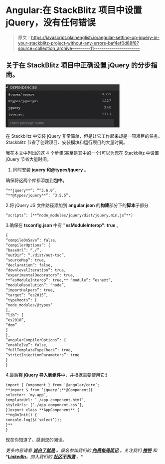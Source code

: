 # Angular:在 StackBlitz 项目中设置 jQuery，没有任何错误

> 原文：<https://javascript.plainenglish.io/angular-setting-up-jquery-in-your-stackblitz-project-without-any-errors-baf4ef0d88f8?source=collection_archive---------11----------------------->

## 关于在 StackBlitz 项目中正确设置 jQuery 的分步指南。

![](img/6a36e254fa52024370da3fd568a26a18.png)

在 Stackblitz 中安装 jQuery 非常简单，但是让它工作起来却是一项艰巨的任务。Stackblitz 节省了创建项目、安装模块和运行项目的大量时间。

我在本文中列出的这 4 个步骤(甚至是其中的一个)可以为您在 Stackblitz 中设置 jQuery 节省大量时间。

1.  同时安装 **jquery 和@types/jquery** 。

确保将这两个库都添加到**包中。**

```
“**jquery**”: “^3.6.0”,
“**@types/jquery**”: “3.5.5”,
```

2.将 jQuery JS 文件路径添加到 **angular.json** 的**构建**部分下的**脚本**子部分

```
“scripts”: [**“node_modules/jquery/dist/jquery.min.js”**]
```

3.确保在 **tsconfig.json** 中有 **"esModuleInterop": true** 。

```
{
“compileOnSave”: false,
“compilerOptions”: {
“baseUrl”: “./”,
“outDir”: “./dist/out-tsc”,
“sourceMap”: true,
“declaration”: false,
“downlevelIteration”: true,
“experimentalDecorators”: true,
**“esModuleInterop”: true,** “module”: “esnext”,
“moduleResolution”: “node”,
“importHelpers”: true,
“target”: “es2015”,
“typeRoots”: [
“node_modules/@types”
],
“lib”: [
“es2018”,
“dom”
]
},
“angularCompilerOptions”: {
“enableIvy”: false,
“fullTemplateTypeCheck”: true,
“strictInjectionParameters”: true
}
}
```

4.最后**将 jQuery 导入到组件**中，并根据需要使用它:)

```
import { Component } from ‘@angular/core’;
**import $ from ‘jquery’;**@Component({
selector: ‘my-app’,
templateUrl: ‘./app.component.html’,
styleUrls: [‘./app.component.css’],
})export class **AppComponent** {
**ngOnInit() {
console.log($(‘select’));
}**
}
```

现在你知道了。感谢您的阅读。

*更多内容请看* [***说白了就是***](https://plainenglish.io/) *。报名参加我们的* [***免费每周简讯***](http://newsletter.plainenglish.io/) *。关注我们* [***推特***](https://twitter.com/inPlainEngHQ) *和**[***LinkedIn***](https://www.linkedin.com/company/inplainenglish/)*。加入我们的* [***社区不和谐***](https://discord.gg/GtDtUAvyhW) *。**